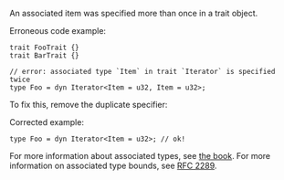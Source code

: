 An associated item was specified more than once in a trait object.

Erroneous code example:

```compile_fail,E0719
trait FooTrait {}
trait BarTrait {}

// error: associated type `Item` in trait `Iterator` is specified twice
type Foo = dyn Iterator<Item = u32, Item = u32>;
```

To fix this, remove the duplicate specifier:

Corrected example:

```
type Foo = dyn Iterator<Item = u32>; // ok!
```

For more information about associated types, see [the book][bk-at]. For more
information on associated type bounds, see [RFC 2289][rfc-2289].

[bk-at]: https://doc.rust-lang.org/book/ch19-03-advanced-traits.html#specifying-placeholder-types-in-trait-definitions-with-associated-types
[rfc-2289]: https://rust-lang.github.io/rfcs/2289-associated-type-bounds.html
